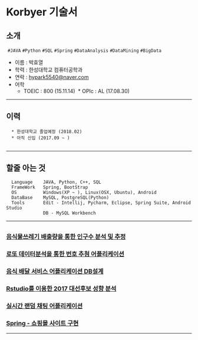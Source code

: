 # Korbyer 기술서


## 소개
  ```#JAVA``` ```#Python``` ```#SQL```  ```#Spring``` ```#DataAnalysis``` ```#DataMining``` ```#BigData``` 
* 이름 : 박효열
* 학력 : 한성대학교 컴퓨터공학과
* 연락 : hypark5540@naver.com
* 어학 
  * TOEIC : 800 (15.11.14) 
  * OPIc  : AL  (17.08.30)

- - -

## 이력
~~~
  * 한성대학교 졸업예정 (2018.02)
  * 아직 신입 (2017.09 ~ )
  
~~~

- - -

## 할줄 아는 것
~~~
  Language    JAVA, Python, C++, SQL
  FrameWork   Spring, BootStrap
  OS          Windows(XP ~ ), Linux(OSX, Ubuntu), Android
  DataBase    MySQL, PostgreSQL(Python)
  Tools       Edit - Intellij, Pycharm, Eclipse, Spring Suite, Android Studio
              DB - MySQL Workbench
~~~

- - -

##  

### [음식물쓰레기 배출량을 통한 인구수 분석 및 추정](https://github.com/Korbyer/JavaCrawler)


### [로또 데이터분석을 통한 번호 추첨 어플리케이션](https://github.com/Korbyer/MLModule)


### [음식 배달 서비스 어플리케이션 DB설계]()


### [Rstudio를 이용한 2017 대선후보 성향 분석](https://github.com/Korbyer/RModule_2017)

### [실시간 랜덤 채팅 어플리케이션](https://github.com/Korbyer/RandomChatting)

### [Spring - 쇼핑몰 사이트 구현](https://github.com/Korbyer/OnlineShopping)

- - -

